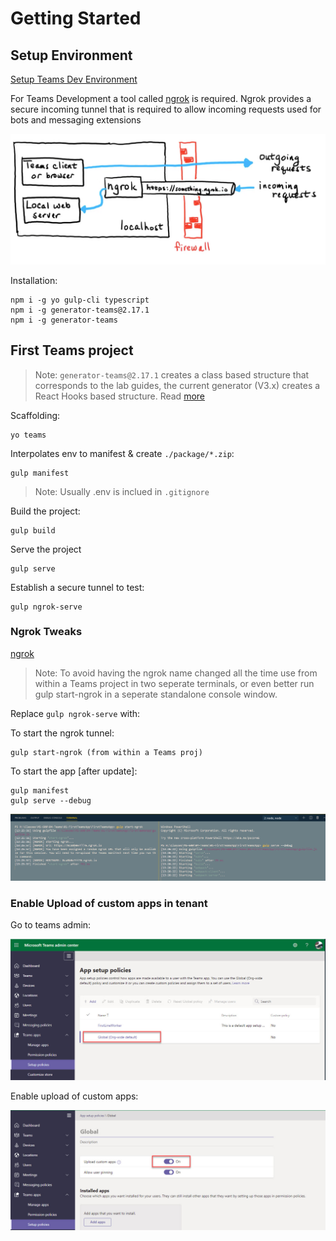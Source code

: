 # Getting Started

## Setup Environment

[Setup Teams Dev Environment](https://docs.microsoft.com/en-us/microsoftteams/platform/build-your-first-app/build-first-app-overview#get-prerequisites)

For Teams Development a tool called [ngrok](https://ngrok.com/download) is required. Ngrok provides a secure incoming tunnel that is required to allow incoming requests used for bots and messaging extensions

![ngrok](_images/ngrok.png)

Installation:

```
npm i -g yo gulp-cli typescript
npm i -g generator-teams@2.17.1
npm i -g generator-teams
```

## First Teams project

> Note: `generator-teams@2.17.1` creates a class based structure that corresponds to the lab guides, the current generator (V3.x) creates a React Hooks based structure. Read [more](https://developer.microsoft.com/en-us/office/blogs/announcing-microsoft-teams-app-generator-yo-teams-version-3/)

Scaffolding:

```
yo teams
```

Interpolates env to manifest & create `./package/*.zip`:

```
gulp manifest
```

> Note: Usually .env is inclued in `.gitignore`

Build the project:

```
gulp build
```

Serve the project

```
gulp serve
```

Establish a secure tunnel to test:

```
gulp ngrok-serve
```

### Ngrok Tweaks

[ngrok](https://ngrok.com)

> Note: To avoid having the ngrok name changed all the time use from within a Teams project in two seperate terminals, or even better run gulp start-ngrok in a seperate standalone console window.

Replace `gulp ngrok-serve` with:

To start the ngrok tunnel:

```
gulp start-ngrok (from within a Teams proj)
```

To start the app [after update]:

```
gulp manifest
gulp serve --debug
```

![ngrok](_images/ngrok.jpg)

### Enable Upload of custom apps in tenant

Go to teams admin:

![setup-pol](_images/setup-pol.jpg)

Enable upload of custom apps:

![enable-upload](_images/enable-upload.jpg)
